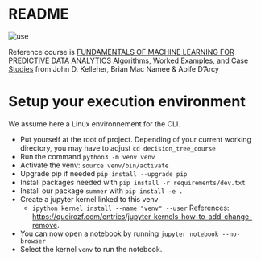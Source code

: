 # README

![use](https://img.shields.io/badge/use-Summer%20Camp-green)

Reference course is [FUNDAMENTALS OF MACHINE LEARNING FOR PREDICTIVE DATA ANALYTICS Algorithms, Worked Examples, and Case Studies](https://pdfslide.net/documents/fundamentals-of-machine-learning-for-this-is-an-excerpt-from-the-book-fundamentals.html?page=1) from John D. Kelleher, Brian Mac Namee & Aoife D’Arcy


# Setup your execution environment
We assume here a Linux environnement for the CLI.

* Put yourself at the root of project. Depending of your current working directory, you may have to adjust `cd decision_tree_course` 
* Run the command `python3 -m venv venv`
* Activate the venv: `source venv/bin/activate`
* Upgrade pip if needed `pip install --upgrade pip`
* Install packages needed with `pip install -r requirements/dev.txt`
* Install our package `summer` with `pip install -e .`
* Create a jupyter kernel linked to this venv 
  - `ipython kernel install --name "venv" --user`
  References: https://queirozf.com/entries/jupyter-kernels-how-to-add-change-remove.
* You can now open a notebook by running `jupyter notebook --no-browser`
* Select the kernel `venv` to run the notebook.
